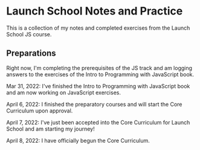 # Launch School Notes and Practice

This is a collection of my notes and completed exercises from the Launch School JS course.

## Preparations

Right now, I'm completing the prerequisites of the JS track and am logging answers to the exercises of the Intro to Programming with JavaScript book.

Mar 31, 2022: I've finished the Intro to Programming with JavaScript book and am now working on JavaScript exercises.

April 6, 2022: I finished the preparatory courses and will start the Core Curriculum upon approval. 

April 7, 2022: I've just been accepted into the Core Curriculum for Launch School and am starting my journey!

April 8, 2022: I have officially begun the Core Curriculum.